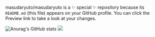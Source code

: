 masudaryuto/masudaryuto is a ✨ special ✨ repository because its `README.md` (this file) appears on your GitHub profile.
You can click the Preview link to take a look at your changes.



![Anurag's GitHub stats](https://github-readme-stats.vercel.app/api?username=masudaryuto&show_icons=true&theme=radical)
![](http://github-profile-summary-cards.vercel.app/api/cards/profile-details?username=masudaryuto&theme=default)

<!-- <img width="200" alt="plan" src="http://github-profile-summary-cards.vercel.app/api/cards/repos-per-language?username=masudaryuto&theme=default"> <img width="200" alt="plan" src="http://github-profile-summary-cards.vercel.app/api/cards/most-commit-language?username=masudaryuto&theme=default"> -->
<!-- 
<img width="200" alt="plan" src="http://github-profile-summary-cards.vercel.app/api/cards/stats?username=masudaryuto&theme=default"> <img width="200" alt="plan" src="http://github-profile-summary-cards.vercel.app/api/cards/productive-time?username=masudaryuto&theme=default&utcOffset=8">


[![Top Langs](https://github-readme-stats.vercel.app/api/top-langs/?username=masudaryuto&layout=compact)](https://github.com/anuraghazra/github-readme-stats) 
 -->
 

